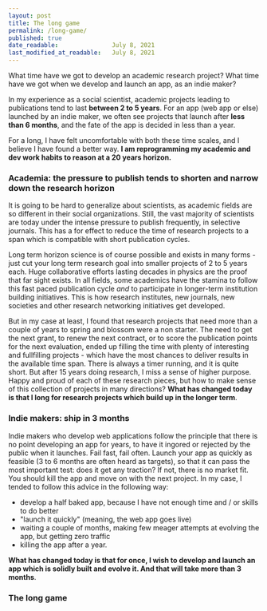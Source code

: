 ```yaml
---
layout: post
title: The long game
permalink: /long-game/
published: true
date_readable:               July 8, 2021
last_modified_at_readable:   July 8, 2021
---
```


What time have we got to develop an academic research project? What time have we got when we develop and launch an app, as an indie maker?

In my experience as a social scientist, academic projects leading to publications tend to last **between 2 to 5 years**. For an app (web app or else) launched by an indie maker, we often see projects that launch after **less than 6 months**, and the fate of the app is decided in less than a year.

For a long, I have felt uncomfortable with both these time scales, and I believe I have found a better way. **I am reprogramming my academic and dev work habits to reason at a 20 years horizon.**

### Academia: the pressure to publish tends to shorten and narrow down the research horizon
It is going to be hard to generalize about scientists, as academic fields are so different in their social organizations. Still, the vast majority of scientists are today under the intense pressure to publish frequently, in selective journals. This has a for effect to reduce the time of research projects to a span which is compatible with short publication cycles.

Long term horizon science is of course possible and exists in many forms - just cut your long term research goal into smaller projects of 2 to 5 years each. Huge collaborative efforts lasting decades in physics are the proof that far sight exists. In all fields, some academics have the stamina to follow this fast paced publication cycle *and* to participate in longer-term institution building initiatives. This is how research institutes, new journals, new societies and other research networking initiatives get developed.

But in my case at least, I found that research projects that need more than a couple of years to spring and blossom were a non starter. The need to get the next grant, to renew the next contract, or to score the publication points for the next evaluation, ended up filling the time with plenty of interesting and fullfilling projects - which have the most chances to deliver results in the available time span. There is always a timer running, and it is quite short. But after 15 years doing research, I miss a sense of higher purpose. Happy and proud of each of these research pieces, but how to make sense of this collection of projects in many directions? **What has changed today is that I long for research projects which build up in the longer term**.

### Indie makers: ship in 3 months
Indie makers who develop web applications follow the principle that there is no point developing an app for years, to have it ingored or rejected by the public when it launches. Fail fast, fail often. Launch your app as quickly as feasible (3 to 6 months are often heard as targets), so that it can pass the most important test: does it get any traction? If not, there is no market fit. You should kill the app and move on with the next project.
In my case, I tended to follow this advice in the following way:

- develop a half baked app, because I have not enough time and / or skills to do better
- "launch it quickly" (meaning, the web app goes live)
- waiting a couple of months, making few meager attempts at evolving the app, but getting zero traffic
- killing the app after a year.

**What has changed today is that for once, I wish to develop and launch an app which is solidly built and evolve it. And that will take more than 3 months**.

### The long game




